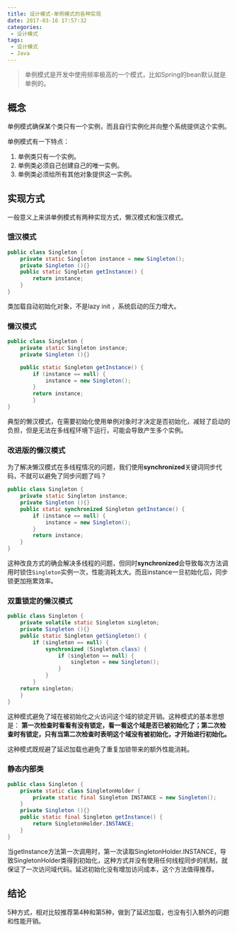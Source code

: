 ```yaml
---
title: 设计模式-单例模式的各种实现
date: 2017-03-16 17:57:32
categories:
 - 设计模式
tags:
 - 设计模式
 - Java
---
```


> 单例模式是开发中使用频率极高的一个模式，比如Spring的bean默认就是单例的。

## 概念

单例模式确保某个类只有一个实例，而且自行实例化并向整个系统提供这个实例。

单例模式有一下特点：
1. 单例类只有一个实例。
2. 单例类必须自己创建自己的唯一实例。
3. 单例类必须给所有其他对象提供这一实例。

## 实现方式

一般意义上来讲单例模式有两种实现方式，懒汉模式和饿汉模式。

### 饿汉模式
``` java
public class Singleton {  
    private static Singleton instance = new Singleton();  
    private Singleton (){}  
    public static Singleton getInstance() {  
        return instance;  
    }  
}  
```
类加载自动初始化对象，不是lazy init ，系统启动的压力增大。
### 懒汉模式
``` java
public class Singleton {  
    private static Singleton instance;  
    private Singleton (){}  

    public static Singleton getInstance() {  
        if (instance == null) {  
            instance = new Singleton();  
        }  
        return instance;  
        }  
}  
```
典型的懒汉模式，在需要初始化使用单例对象时才决定是否初始化，减轻了启动的负担，但是无法在多线程环境下运行，可能会导致产生多个实例。

### 改进版的懒汉模式
为了解决懒汉模式在多线程情况的问题，我们使用**synchronized**关键词同步代码，不就可以避免了同步问题了吗？
``` java
public class Singleton {  
    private static Singleton instance;  
    private Singleton (){}  
    public static synchronized Singleton getInstance() {  
        if (instance == null) {  
            instance = new Singleton();  
        }  
        return instance;  
    }  
}  
```
这种改良方式的确会解决多线程的问题，但同时**synchronized**会导致每次方法调用时锁住```Singleton```实例一次，性能消耗太大。而且instance一旦初始化后，同步锁更加拖累效率。
### 双重锁定的懒汉模式
``` java
public class Singleton {  
    private volatile static Singleton singleton;  
    private Singleton (){}  
    public static Singleton getSingleton() {  
        if (singleton == null) {  
            synchronized (Singleton.class) {  
                if (singleton == null) {  
                    singleton = new Singleton();  
                }  
            }  
        }  
    return singleton;  
    }  
}  
```
这种模式避免了域在被初始化之火访问这个域的锁定开销。这种模式的基本思想是：
__第一次检查时看看有没有锁定，看一看这个域是否已被初始化了；第二次检查时有锁定，只有当第二次检查时表明这个域没有被初始化，才开始进行初始化。__

这种模式既规避了延迟加载也避免了重复加锁带来的额外性能消耗。
### 静态内部类
``` java
public class Singleton {  
    private static class SingletonHolder {  
        private static final Singleton INSTANCE = new Singleton();  
    }  
    private Singleton (){}  
    public static final Singleton getInstance() {  
        return SingletonHolder.INSTANCE;  
    }  
}  
```
当getInstance方法第一次调用时，第一次读取SingletonHolder.INSTANCE，导致SingletonHolder类得到初始化，这种方式并没有使用任何线程同步的机制，就保证了一次访问域代码。延迟初始化没有增加访问成本，这个方法值得推荐。


## 结论
5种方式，相对比较推荐第4种和第5种，做到了延迟加载，也没有引入额外的问题和性能开销。
